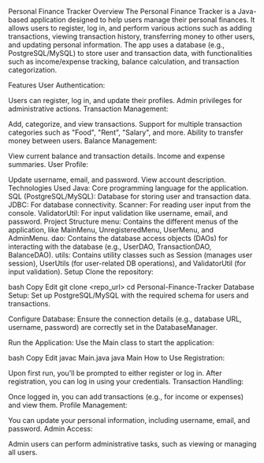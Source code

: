 Personal Finance Tracker
Overview
The Personal Finance Tracker is a Java-based application designed to help users manage their personal finances. It allows users to register, log in, and perform various actions such as adding transactions, viewing transaction history, transferring money to other users, and updating personal information. The app uses a database (e.g., PostgreSQL/MySQL) to store user and transaction data, with functionalities such as income/expense tracking, balance calculation, and transaction categorization.

Features
User Authentication:

Users can register, log in, and update their profiles.
Admin privileges for administrative actions.
Transaction Management:

Add, categorize, and view transactions.
Support for multiple transaction categories such as "Food", "Rent", "Salary", and more.
Ability to transfer money between users.
Balance Management:

View current balance and transaction details.
Income and expense summaries.
User Profile:

Update username, email, and password.
View account description.
Technologies Used
Java: Core programming language for the application.
SQL (PostgreSQL/MySQL): Database for storing user and transaction data.
JDBC: For database connectivity.
Scanner: For reading user input from the console.
ValidatorUtil: For input validation like username, email, and password.
Project Structure
menu: Contains the different menus of the application, like MainMenu, UnregisteredMenu, UserMenu, and AdminMenu.
dao: Contains the database access objects (DAOs) for interacting with the database (e.g., UserDAO, TransactionDAO, BalanceDAO).
utils: Contains utility classes such as Session (manages user session), UserUtils (for user-related DB operations), and ValidatorUtil (for input validation).
Setup
Clone the repository:

bash
Copy
Edit
git clone <repo_url>
cd Personal-Finance-Tracker
Database Setup: Set up PostgreSQL/MySQL with the required schema for users and transactions.

Configure Database: Ensure the connection details (e.g., database URL, username, password) are correctly set in the DatabaseManager.

Run the Application: Use the Main class to start the application:

bash
Copy
Edit
javac Main.java
java Main
How to Use
Registration:

Upon first run, you'll be prompted to either register or log in.
After registration, you can log in using your credentials.
Transaction Handling:

Once logged in, you can add transactions (e.g., for income or expenses) and view them.
Profile Management:

You can update your personal information, including username, email, and password.
Admin Access:

Admin users can perform administrative tasks, such as viewing or managing all users.